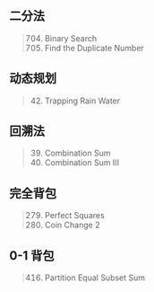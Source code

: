 ## 二分法
> 704. Binary Search  
> 287. Find the Duplicate Number

## 动态规划
> 42. Trapping Rain Water

## 回溯法
> 39. Combination Sum
> 216. Combination Sum III

## 完全背包
> 279. Perfect Squares
> 518. Coin Change 2

## 0-1 背包
> 416. Partition Equal Subset Sum